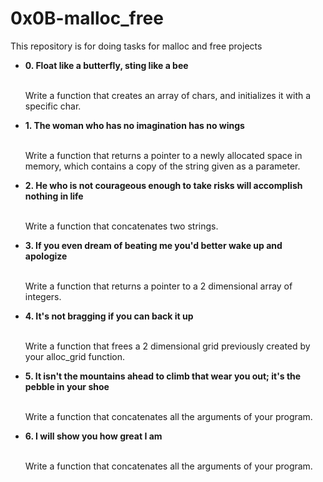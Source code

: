 # 0x0B-malloc_free
<p>This repository is for doing tasks for malloc and free projects</p>
<ul>
    <li><strong>0. Float like a butterfly, sting like a bee</strong></li><br>
        <p>
        Write a function that creates an array of chars, and initializes it with a specific char.
        </p>
    <li><strong>1. The woman who has no imagination has no wings</strong></li><br>
        <p>
        Write a function that returns a pointer to a newly allocated space in memory, which contains a copy of the string given as a parameter.
        </p>
    <li><strong>2. He who is not courageous enough to take risks will accomplish nothing in life</strong></li><br>
        <p>
        Write a function that concatenates two strings.
        </p>
    <li><strong>3. If you even dream of beating me you'd better wake up and apologize</strong></li><br>
        <p>
        Write a function that returns a pointer to a 2 dimensional array of integers.
        </p>
    <li><strong>4. It's not bragging if you can back it up
</strong></li><br>
        <p>
        Write a function that frees a 2 dimensional grid previously created by your alloc_grid function.
        </p>
    <li><strong>5. It isn't the mountains ahead to climb that wear you out; it's the pebble in your shoe
</strong></li><br>
        <p>
        Write a function that concatenates all the arguments of your program.
        </p>
    <li><strong>6. I will show you how great I am
</strong></li><br>
        <p>
        Write a function that concatenates all the arguments of your program.
        </p>
    
</ul>

